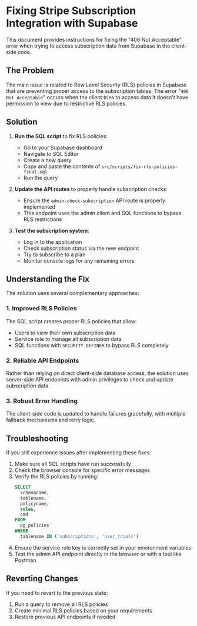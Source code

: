 # Fixing Stripe Subscription Integration with Supabase

This document provides instructions for fixing the "406 Not Acceptable" error when trying to access subscription data from Supabase in the client-side code.

## The Problem

The main issue is related to Row Level Security (RLS) policies in Supabase that are preventing proper access to the subscription tables. The error "`406 Not Acceptable`" occurs when the client tries to access data it doesn't have permission to view due to restrictive RLS policies.

## Solution

1. **Run the SQL script** to fix RLS policies:
   - Go to your Supabase dashboard
   - Navigate to SQL Editor
   - Create a new query
   - Copy and paste the contents of `src/scripts/fix-rls-policies-final.sql`
   - Run the query

2. **Update the API routes** to properly handle subscription checks:
   - Ensure the `admin-check-subscription` API route is properly implemented
   - This endpoint uses the admin client and SQL functions to bypass RLS restrictions

3. **Test the subscription system**:
   - Log in to the application
   - Check subscription status via the new endpoint
   - Try to subscribe to a plan
   - Monitor console logs for any remaining errors

## Understanding the Fix

The solution uses several complementary approaches:

### 1. Improved RLS Policies

The SQL script creates proper RLS policies that allow:
- Users to view their own subscription data
- Service role to manage all subscription data
- SQL functions with `SECURITY DEFINER` to bypass RLS completely

### 2. Reliable API Endpoints

Rather than relying on direct client-side database access, the solution uses server-side API endpoints with admin privileges to check and update subscription data.

### 3. Robust Error Handling

The client-side code is updated to handle failures gracefully, with multiple fallback mechanisms and retry logic.

## Troubleshooting

If you still experience issues after implementing these fixes:

1. Make sure all SQL scripts have run successfully
2. Check the browser console for specific error messages
3. Verify the RLS policies by running:
   ```sql
   SELECT 
     schemaname, 
     tablename, 
     policyname, 
     roles,
     cmd
   FROM 
     pg_policies 
   WHERE 
     tablename IN ('subscriptions', 'user_trials')
   ```
4. Ensure the service role key is correctly set in your environment variables
5. Test the admin API endpoint directly in the browser or with a tool like Postman

## Reverting Changes

If you need to revert to the previous state:
1. Run a query to remove all RLS policies
2. Create minimal RLS policies based on your requirements
3. Restore previous API endpoints if needed 